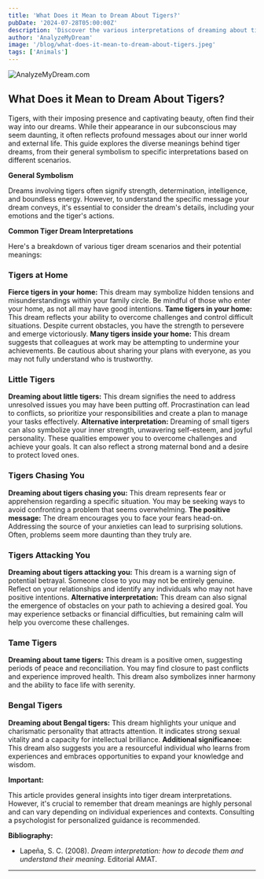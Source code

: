 ```yaml
---
title: 'What Does it Mean to Dream About Tigers?'
pubDate: '2024-07-28T05:00:00Z'
description: 'Discover the various interpretations of dreaming about tigers, from the representation of strength and leadership to the reflection of your inner fears.'
author: 'AnalyzeMyDream'
image: '/blog/what-does-it-mean-to-dream-about-tigers.jpeg'
tags: ['Animals']
---
```


![AnalyzeMyDream.com](/blog/what-does-it-mean-to-dream-about-tigers.jpeg)

## What Does it Mean to Dream About Tigers?

Tigers, with their imposing presence and captivating beauty, often find their way into our dreams. While their appearance in our subconscious may seem daunting, it often reflects profound messages about our inner world and external life. This guide explores the diverse meanings behind tiger dreams, from their general symbolism to specific interpretations based on different scenarios.

**General Symbolism**

Dreams involving tigers often signify strength, determination, intelligence, and boundless energy. However, to understand the specific message your dream conveys, it's essential to consider the dream's details, including your emotions and the tiger's actions.

**Common Tiger Dream Interpretations**

Here's a breakdown of various tiger dream scenarios and their potential meanings:

### Tigers at Home

**Fierce tigers in your home:** This dream may symbolize hidden tensions and misunderstandings within your family circle. Be mindful of those who enter your home, as not all may have good intentions.
**Tame tigers in your home:** This dream reflects your ability to overcome challenges and control difficult situations. Despite current obstacles, you have the strength to persevere and emerge victoriously.
**Many tigers inside your home:** This dream suggests that colleagues at work may be attempting to undermine your achievements.  Be cautious about sharing your plans with everyone, as you may not fully understand who is trustworthy.

### Little Tigers

**Dreaming about little tigers:** This dream signifies the need to address unresolved issues you may have been putting off. Procrastination can lead to conflicts, so prioritize your responsibilities and create a plan to manage your tasks effectively.
**Alternative interpretation:** Dreaming of small tigers can also symbolize your inner strength, unwavering self-esteem, and joyful personality. These qualities empower you to overcome challenges and achieve your goals. It can also reflect a strong maternal bond and a desire to protect loved ones.

### Tigers Chasing You

**Dreaming about tigers chasing you:** This dream represents fear or apprehension regarding a specific situation. You may be seeking ways to avoid confronting a problem that seems overwhelming.
**The positive message:** The dream encourages you to face your fears head-on. Addressing the source of your anxieties can lead to surprising solutions. Often, problems seem more daunting than they truly are.

### Tigers Attacking You

**Dreaming about tigers attacking you:** This dream is a warning sign of potential betrayal. Someone close to you may not be entirely genuine. Reflect on your relationships and identify any individuals who may not have positive intentions.
**Alternative interpretation:** This dream can also signal the emergence of obstacles on your path to achieving a desired goal. You may experience setbacks or financial difficulties, but remaining calm will help you overcome these challenges.

### Tame Tigers

**Dreaming about tame tigers:** This dream is a positive omen, suggesting periods of peace and reconciliation. You may find closure to past conflicts and experience improved health. This dream also symbolizes inner harmony and the ability to face life with serenity.

### Bengal Tigers

**Dreaming about Bengal tigers:** This dream highlights your unique and charismatic personality that attracts attention. It indicates strong sexual vitality and a capacity for intellectual brilliance. 
**Additional significance:** This dream also suggests you are a resourceful individual who learns from experiences and embraces opportunities to expand your knowledge and wisdom.

**Important:**

This article provides general insights into tiger dream interpretations. However, it's crucial to remember that dream meanings are highly personal and can vary depending on individual experiences and contexts. Consulting a psychologist for personalized guidance is recommended.

**Bibliography:**

* Lapeña, S. C. (2008). *Dream interpretation: how to decode them and understand their meaning*. Editorial AMAT.

---